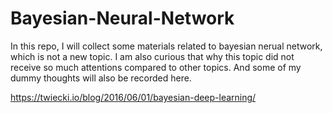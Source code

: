 # Bayesian-Neural-Network

In this repo, I will collect some materials related to bayesian nerual network, which is not a new topic. I am also curious that why this topic did not receive so much attentions compared to other topics. And some of my dummy thoughts will also be recorded here.



https://twiecki.io/blog/2016/06/01/bayesian-deep-learning/

